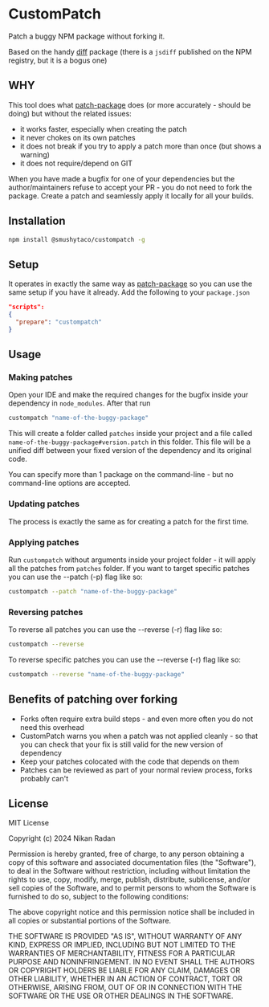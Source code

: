 # CustomPatch

Patch a buggy NPM package without forking it.

Based on the handy [diff](https://github.com/kpdecker/jsdiff) package (there is a `jsdiff` published on the NPM registry, but it is a bogus one)

## WHY

This tool does what [patch-package](https://www.npmjs.com/package/patch-package) does (or more accurately - should be doing) but without the related issues:

- it works faster, especially when creating the patch
- it never chokes on its own patches
- it does not break if you try to apply a patch more than once (but shows a warning)
- it does not require/depend on GIT
 
When you have made a bugfix for one of your dependencies but the author/maintainers refuse to accept your PR - you do not need to fork the package.
Create a patch and seamlessly apply it locally for all your builds.

## Installation
```bash
npm install @smushytaco/custompatch -g
```

## Setup

It operates in exactly the same way as [patch-package](https://www.npmjs.com/package/patch-package) so you can use the same setup if you have it already.
Add the following to your `package.json`

```json
"scripts": 
{
  "prepare": "custompatch"
}
```

## Usage

### Making patches

Open your IDE and make the required changes for the bugfix inside your dependency in `node_modules`. After that run

```bash
custompatch "name-of-the-buggy-package"
```

This will create a folder called `patches` inside your project and a file called `name-of-the-buggy-package#version.patch` in this folder.
This file will be a unified diff between your fixed version of the dependency and its original code.

You can specify more than 1 package on the command-line - but no command-line options are accepted.

### Updating patches

The process is exactly the same as for creating a patch for the first time.

### Applying patches

Run `custompatch` without arguments inside your project folder - it will apply all the patches from `patches` folder. If you want to target specific patches you can use the --patch (-p) flag like so:

```bash
custompatch --patch "name-of-the-buggy-package"
```

### Reversing patches

To reverse all patches you can use the --reverse (-r) flag like so:

```bash
custompatch --reverse
```

To reverse specific patches you can use the --reverse (-r) flag like so:

```bash
custompatch --reverse "name-of-the-buggy-package"
```

## Benefits of patching over forking

- Forks often require extra build steps - and even more often you do not need this overhead
- CustomPatch warns you when a patch was not applied cleanly - so that you can check that your fix is still valid for the new version of dependency
- Keep your patches colocated with the code that depends on them
- Patches can be reviewed as part of your normal review process, forks probably can't

## License

MIT License

Copyright (c) 2024 Nikan Radan

Permission is hereby granted, free of charge, to any person obtaining a copy
of this software and associated documentation files (the "Software"), to deal
in the Software without restriction, including without limitation the rights
to use, copy, modify, merge, publish, distribute, sublicense, and/or sell
copies of the Software, and to permit persons to whom the Software is
furnished to do so, subject to the following conditions:

The above copyright notice and this permission notice shall be included in all
copies or substantial portions of the Software.

THE SOFTWARE IS PROVIDED "AS IS", WITHOUT WARRANTY OF ANY KIND, EXPRESS OR
IMPLIED, INCLUDING BUT NOT LIMITED TO THE WARRANTIES OF MERCHANTABILITY,
FITNESS FOR A PARTICULAR PURPOSE AND NONINFRINGEMENT. IN NO EVENT SHALL THE
AUTHORS OR COPYRIGHT HOLDERS BE LIABLE FOR ANY CLAIM, DAMAGES OR OTHER
LIABILITY, WHETHER IN AN ACTION OF CONTRACT, TORT OR OTHERWISE, ARISING FROM,
OUT OF OR IN CONNECTION WITH THE SOFTWARE OR THE USE OR OTHER DEALINGS IN THE
SOFTWARE.
